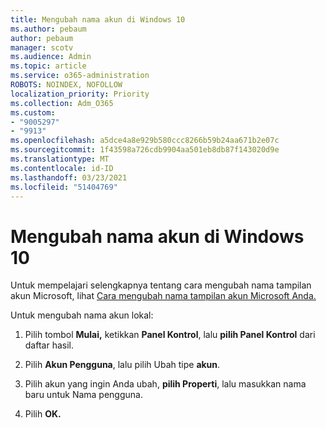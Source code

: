 ```yaml
---
title: Mengubah nama akun di Windows 10
ms.author: pebaum
author: pebaum
manager: scotv
ms.audience: Admin
ms.topic: article
ms.service: o365-administration
ROBOTS: NOINDEX, NOFOLLOW
localization_priority: Priority
ms.collection: Adm_O365
ms.custom:
- "9005297"
- "9913"
ms.openlocfilehash: a5dce4a8e929b580ccc8266b59b24aa671b2e07c
ms.sourcegitcommit: 1f43598a726cdb9904aa501eb8db87f143020d9e
ms.translationtype: MT
ms.contentlocale: id-ID
ms.lasthandoff: 03/23/2021
ms.locfileid: "51404769"
---
```

# <a name="change-account-name-in-windows-10"></a>Mengubah nama akun di Windows 10

Untuk mempelajari selengkapnya tentang cara mengubah nama tampilan akun Microsoft, lihat [Cara mengubah nama tampilan akun Microsoft Anda.](https://support.microsoft.com/account-billing/how-to-change-your-microsoft-account-display-name-917b1d70-5915-d04e-243a-a618f96ef1d5)

Untuk mengubah nama akun lokal:

1. Pilih tombol **Mulai,** ketikkan **Panel Kontrol**, lalu **pilih Panel Kontrol** dari daftar hasil.

1. Pilih **Akun Pengguna**, lalu pilih Ubah tipe **akun**.

1. Pilih akun yang ingin Anda ubah, **pilih Properti**, lalu masukkan nama baru untuk Nama pengguna.

1. Pilih **OK.**
